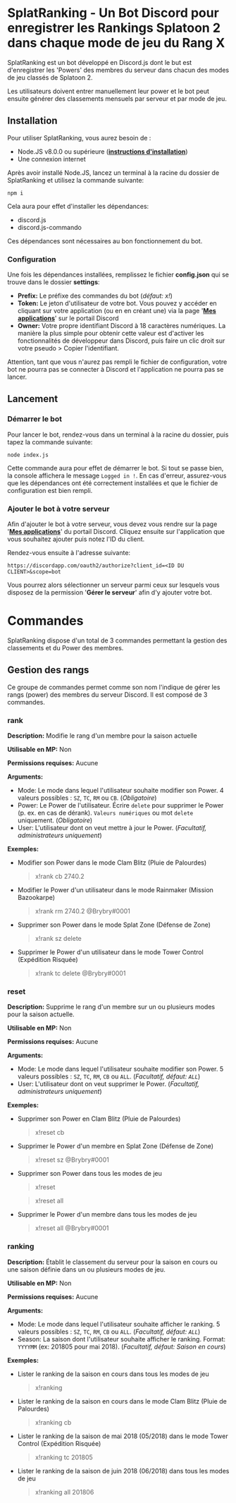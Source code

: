 
# SplatRanking - Un Bot Discord pour enregistrer les Rankings Splatoon 2 dans chaque mode de jeu du Rang X 
SplatRanking est un bot développé en Discord.js dont le but est d'enregistrer les 'Powers' des membres du serveur dans chacun des modes de jeu classés de Splatoon 2.  
  
Les utilisateurs doivent entrer manuellement leur power et le bot peut ensuite générer des classements mensuels par serveur et par mode de jeu. 
  
## Installation  
Pour utiliser SplatRanking, vous aurez besoin de :  
  
- Node.JS v8.0.0 ou supérieure ([**instructions d'installation**](https://nodejs.org/fr/download/package-manager/))  
- Une connexion internet  
  
Après avoir installé Node.JS, lancez un terminal à la racine du dossier de SplatRanking et utilisez la commande suivante:

    npm i
   
Cela aura pour effet d'installer les dépendances:  

- discord.js  
- discord.js-commando  
  
Ces dépendances sont nécessaires au bon fonctionnement du bot.  
  
### Configuration  

Une fois les dépendances installées, remplissez le fichier **config.json** qui se trouve dans le dossier **settings**:  
  
- **Prefix:** Le préfixe des commandes du bot (_défaut: x!_)  
- **Token:** Le jeton d'utilisateur de votre bot. Vous pouvez y accéder en cliquant sur votre application (ou en en créant une) via la page '**[Mes applications](https://discordapp.com/developers/applications/me)**' sur le portail Discord  
- **Owner:** Votre propre identifiant Discord à 18 caractères numériques. La manière la plus simple pour obtenir cette valeur est d'activer les fonctionnalités de développeur dans Discord, puis faire un clic droit sur votre pseudo > Copier l'identifiant.  
  
Attention, tant que vous n'aurez pas rempli le fichier de configuration, votre bot ne pourra pas se connecter à Discord et l'application ne pourra pas se lancer.  
  
## Lancement  

### Démarrer le bot

Pour lancer le bot, rendez-vous dans un terminal à la racine du dossier, puis tapez la commande suivante:  

    node index.js
    
Cette commande aura pour effet de démarrer le bot. Si tout se passe bien, la console affichera le message `Logged in !`. En cas d'erreur, assurez-vous que les dépendances ont été correctement installées et que le fichier de configuration est bien rempli.

### Ajouter le bot à votre serveur

Afin d'ajouter le bot à votre serveur, vous devez vous rendre sur la page '**[Mes applications](https://discordapp.com/developers/applications/me)**' du portail Discord. Cliquez ensuite sur l'application que vous souhaitez ajouter puis notez l'ID du client.

Rendez-vous ensuite à l'adresse suivante:

    https://discordapp.com/oauth2/authorize?client_id=<ID DU CLIENT>&scope=bot

Vous pourrez alors sélectionner un serveur parmi ceux sur lesquels vous disposez de la permission '**Gérer le serveur**' afin d'y ajouter votre bot.

# Commandes

SplatRanking dispose d'un total de 3 commandes permettant la gestion des classements et du Power des membres.

## Gestion des rangs

Ce groupe de commandes permet comme son nom l'indique de gérer les rangs (power) des membres du serveur Discord. Il est composé de 3 commandes.

### rank

**Description:** Modifie le rang d'un membre pour la saison actuelle

**Utilisable en MP:** Non

**Permissions requises:** Aucune

**Arguments:**

- Mode: Le mode dans lequel l'utilisateur souhaite modifier son Power. 4 valeurs possibles : `SZ`, `TC`, `RM` ou `CB`. (_Obligatoire_)
- Power: Le Power de l'utilisateur. Écrire `delete` pour supprimer le Power (p. ex. en cas de dérank). `Valeurs numériques` ou mot `delete` uniquement. (_Obligatoire_)
- User: L'utilisateur dont on veut mettre à jour le Power. (_Facultatif, administrateurs uniquement_)

**Exemples:**

- Modifier son Power dans le mode Clam Blitz (Pluie de Palourdes)

	> x!rank cb 2740.2
        
- Modifier le Power d'un utilisateur dans le mode Rainmaker (Mission Bazookarpe)

	> x!rank rm 2740.2 @Brybry#0001

- Supprimer son Power dans le mode Splat Zone (Défense de Zone)

	> x!rank sz delete
        
- Supprimer le Power d'un utilisateur dans le mode Tower Control (Expédition Risquée)

	> x!rank tc delete @Brybry#0001

### reset

**Description:** Supprime le rang d'un membre sur un ou plusieurs modes pour la saison actuelle.

**Utilisable en MP:** Non

**Permissions requises:** Aucune

**Arguments:** 

- Mode: Le mode dans lequel l'utilisateur souhaite modifier son Power. 5 valeurs possibles : `SZ`, `TC`, `RM`, `CB` ou `ALL`. (_Facultatif, défaut: `ALL`_)
- User: L'utilisateur dont on veut supprimer le Power. (_Facultatif, administrateurs uniquement_)

**Exemples:**

- Supprimer son Power en Clam Blitz (Pluie de Palourdes)

	> x!reset cb

- Supprimer le Power d'un membre en Splat Zone (Défense de Zone)

	> x!reset sz @Brybry#0001

- Supprimer son Power dans tous les modes de jeu

	> x!reset
	
	> x!reset all

- Supprimer le Power d'un membre dans tous les modes de jeu

	> x!reset all @Brybry#0001

### ranking

**Description:** Établit le classement du serveur pour la saison en cours ou une saison définie dans un ou plusieurs modes de jeu.

**Utilisable en MP:** Non

**Permissions requises:** Aucune

**Arguments:**

- Mode: Le mode dans lequel l'utilisateur souhaite afficher le ranking. 5 valeurs possibles : `SZ`, `TC`, `RM`, `CB` ou `ALL`. (_Facultatif, défaut: `ALL`_)
- Season: La saison dont l'utilisateur souhaite afficher le ranking. Format: `YYYYMM` (ex: 201805 pour mai 2018). (_Facultatif, défaut: Saison en cours_)

**Exemples:**

- Lister le ranking de la saison en cours dans tous les modes de jeu

	> x!ranking

- Lister le ranking de la saison en cours dans le mode Clam Blitz (Pluie de Palourdes)

	> x!ranking cb

- Lister le ranking de la saison de mai 2018 (05/2018) dans le mode Tower Control (Expédition Risquée)

	> x!ranking tc 201805

- Lister le ranking de la saison de juin 2018 (06/2018) dans tous les modes de jeu

	> x!ranking all 201806
